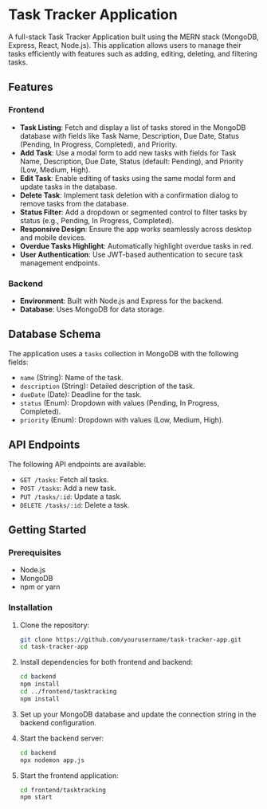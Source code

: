 # Task Tracker Application

A full-stack Task Tracker Application built using the MERN stack (MongoDB, Express, React, Node.js). This application allows users to manage their tasks efficiently with features such as adding, editing, deleting, and filtering tasks.

## Features

### Frontend
- **Task Listing**: Fetch and display a list of tasks stored in the MongoDB database with fields like Task Name, Description, Due Date, Status (Pending, In Progress, Completed), and Priority.
- **Add Task**: Use a modal form to add new tasks with fields for Task Name, Description, Due Date, Status (default: Pending), and Priority (Low, Medium, High).
- **Edit Task**: Enable editing of tasks using the same modal form and update tasks in the database.
- **Delete Task**: Implement task deletion with a confirmation dialog to remove tasks from the database.
- **Status Filter**: Add a dropdown or segmented control to filter tasks by status (e.g., Pending, In Progress, Completed).
- **Responsive Design**: Ensure the app works seamlessly across desktop and mobile devices.
- **Overdue Tasks Highlight**: Automatically highlight overdue tasks in red.
- **User  Authentication**: Use JWT-based authentication to secure task management endpoints.

### Backend
- **Environment**: Built with Node.js and Express for the backend.
- **Database**: Uses MongoDB for data storage.

## Database Schema

The application uses a `tasks` collection in MongoDB with the following fields:
- `name` (String): Name of the task.
- `description` (String): Detailed description of the task.
- `dueDate` (Date): Deadline for the task.
- `status` (Enum): Dropdown with values (Pending, In Progress, Completed).
- `priority` (Enum): Dropdown with values (Low, Medium, High).

## API Endpoints

The following API endpoints are available:

- `GET /tasks`: Fetch all tasks.
- `POST /tasks`: Add a new task.
- `PUT /tasks/:id`: Update a task.
- `DELETE /tasks/:id`: Delete a task.

## Getting Started

### Prerequisites

- Node.js
- MongoDB
- npm or yarn

### Installation

1. Clone the repository:
   ```bash
   git clone https://github.com/yourusername/task-tracker-app.git
   cd task-tracker-app

2. Install dependencies for both frontend and backend:
    ```bash
    cd backend
    npm install
    cd ../frontend/tasktracking
    npm install

3. Set up your MongoDB database and update the connection string in the backend configuration.

4. Start the backend server:
    ```bash
    cd backend
    npx nodemon app.js

5. Start the frontend application:
    ```bash
    cd frontend/tasktracking
    npm start